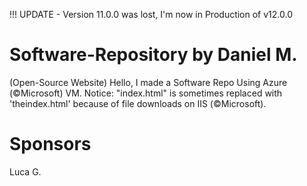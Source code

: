 !!! UPDATE - Version 11.0.0 was lost, I'm now in Production of v12.0.0
# Software-Repository by Daniel M.
(Open-Source Website)
Hello, I made a Software Repo Using Azure (©️Microsoft) VM.
Notice: "index.html" is sometimes replaced with 'theindex.html' because of file downloads on IIS (©️Microsoft).
# Sponsors
Luca G.
